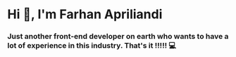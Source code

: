 # Hi 👋, I'm Farhan Apriliandi


### Just another front-end developer on earth who wants to have a lot of experience in this industry. That's it !!!!! 💻
